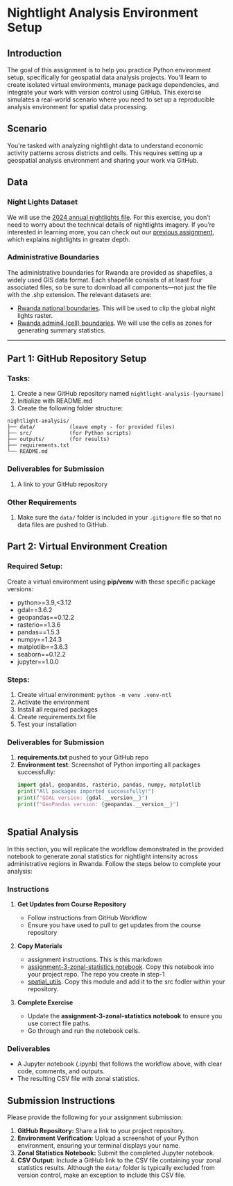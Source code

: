 # Nightlight Analysis Environment Setup

## Introduction

The goal of this assignment is to help you practice Python environment setup, specifically for geospatial data analysis projects. You'll learn to create isolated virtual environments, manage package dependencies, and integrate your work with version control using GitHub. This exercise simulates a real-world scenario where you need to set up a reproducible analysis environment for spatial data processing.

## Scenario
You're tasked with analyzing nightlight data to understand economic activity patterns across districts and cells. This requires setting up a geospatial analysis environment and sharing your work via GitHub.

## Data
### Night Lights Dataset
We will use the [2024 annual nightlights file](https://drive.google.com/file/d/1bH-IiSHHsUqJXEkVrbD2uT7xholbIFkN/view?usp=share_link). For this exercise, you don’t need to worry about the technical details of nightlights imagery. If you’re interested in learning more, you can check out our [previous assignment](https://github.com/dmatekenya/AIMS-DSCBI/blob/main/notebooks/assignments/assignment-2.ipynb), which explains nightlights in greater depth.
### Administrative Boundaries

The administrative boundaries for Rwanda are provided as shapefiles, a widely used GIS data format. Each shapefile consists of at least four associated files, so be sure to download all components—not just the file with the .shp extension. The relevant datasets are:
- [Rwanda national boundaries](https://drive.google.com/drive/folders/1cPwbcclnt0UcSkUPeYCjdFUWlhzyPO9N?usp=share_link). This will be used to clip the global night lights raster.
- [Rwanda admin4 (cell) boundaries](https://drive.google.com/drive/folders/1zC_qFY2svEyi8QAIhjL82C2DJLYSTwZw?usp=share_link). We will use the cells as zones for generating summary statistics.

---

## Part 1: GitHub Repository Setup

### Tasks:
1. Create a new GitHub repository named `nightlight-analysis-[yourname]`
2. Initialize with README.md
3. Create the following folder structure:
```text
nightlight-analysis/
├── data/           (leave empty - for provided files)
├── src/            (for Python scripts)
├── outputs/        (for results)
├── requirements.txt
└── README.md
```
### Deliverables for Submission
1. A link to your GitHub repository

### Other Requirements
1. Make sure the `data/` folder is included in your `.gitignore` file so that no data files are pushed to GitHub.



## Part 2: Virtual Environment Creation
### Required Setup:
Create a virtual environment using **pip/venv** with these specific package versions:
- python>=3.9,<3.12
- gdal==3.6.2
- geopandas==0.12.2
- rasterio==1.3.6
- pandas==1.5.3
- numpy==1.24.3
- matplotlib==3.6.3
- seaborn==0.12.2
- jupyter==1.0.0

### Steps:
1. Create virtual environment: `python -m venv .venv-ntl`
2. Activate the environment
3. Install all required packages
4. Create requirements.txt file
5. Test your installation

### Deliverables for Submission
1. **requirements.txt** pushed to your GitHub repo
2. **Environment test**: Screenshot of Python importing all packages successfully:
   ```python
   import gdal, geopandas, rasterio, pandas, numpy, matplotlib
   print("All packages imported successfully!")
   print(f"GDAL version: {gdal.__version__}")
   print(f"GeoPandas version: {geopandas.__version__}")



## Spatial Analysis

In this section, you will replicate the workflow demonstrated in the provided notebook to generate zonal statistics for nightlight intensity across administrative regions in Rwanda. Follow the steps below to complete your analysis:

### Instructions

1. **Get Updates from Course Repository**
   - Follow instructions from GitHub Workflow
   - Ensure you have used to pull to get updates from the course repository

2. **Copy Materials**
   - assignment instructions. This is this markdown 
   - [assignment-3-zonal-statistics notebook](https://github.com/dmatekenya/AIMS-DSCBI/blob/main/notebooks/assignments/assignment-3-zonal-stats.ipynb). Copy this notebook into your project repo. The repo you create in step-1
   - [spatial_utils](https://github.com/dmatekenya/AIMS-DSCBI/tree/main/src/spatial_utils). Copy this module and add it to the src fodler within your repository.

3. **Complete Exercise**
   - Update the **assignment-3-zonal-statistics notebook** to ensure you use correct file paths.
   - Go through and run the notebook cells.

### Deliverables

- A Jupyter notebook (.ipynb) that follows the workflow above, with clear code, comments, and outputs.
- The resulting CSV file with zonal statistics.

## Submission Instructions

Please provide the following for your assignment submission:

1. **GitHub Repository:** Share a link to your project repository.
2. **Environment Verification:** Upload a screenshot of your Python environment, ensuring your terminal displays your name.
3. **Zonal Statistics Notebook:** Submit the completed Jupyter notebook.
4. **CSV Output:** Include a GitHub link to the CSV file containing your zonal statistics results. Although the `data/` folder is typically excluded from version control, make an exception to include this CSV file.

